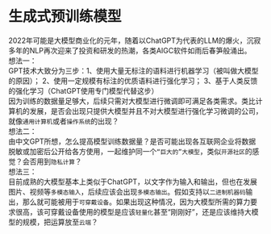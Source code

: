 # 生成式预训练模型
2022年可能是大模型商业化的元年，随着以ChatGPT为代表的LLM的爆火，沉寂多年的NLP再次迎来了投资和研发的热潮，各类AIGC软件如雨后春笋般涌出。  
想法一：  
GPT技术大致分为三步：1、使用大量无标注的语料进行机器学习（被叫做大模型的原因）； 2、使用一定规模有标注的优质语料进行强化学习； 3、基于人类反馈的强化学习（ChatGPT使用专门模型代替这步）  
因为训练的数据量足够大，后续只需对大模型进行微调即可满足各类需求。类比计算机的发展，是否会出现只提供大模型并且不对大模型进行强化学习微调的公司，就像`通用计算机`或者`操作系统`的出现？  
想法二：  
由中文GPT所想，怎么提高模型训练数据量？是否可能出现各互联网企业将数据脱敏或加密后公开给各方使用，一起维护同一个`“巨大的”大模型`，类似`开源社区`的感觉？会否用到`隐私计算`？  
想法三：  
目前成熟的大模型基本上类似于ChatGPT，以文字作为输入和输出，但也在发展图片、视频等`多模态输入`，后续应该会出现`多模态输出`。假如支持以`二进制机器码`输出，那么就可能被用于`可穿戴设备`。如果出现这种情况，因为大模型所需的算力要求很高，该可穿戴设备使用的模型是应该`轻量化`甚至“刚刚好”，还是应该维持大模型的规模，把运算放至`云端`？